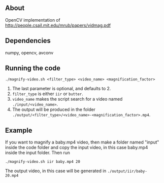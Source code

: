 About
-----

OpenCV implementation of http://people.csail.mit.edu/mrub/papers/vidmag.pdf

Dependencies
------------

numpy, opencv, avconv

Running the code
----------------

    ./magnify-video.sh <filter_type> <video_name> <magnification_factor>

1. The last parameter is optional, and defaults to 2.
2. `filter_type` is either `iir` or `butter`.
3. `video_name` makes the script search for a video named `./input/<video_name>`.
4. The output will be produced in the folder `./output/<filter_type>/<video_name>-<magnification_factor>.mp4`.

Example
----------------

If you want to magnify a baby.mp4 video, then make a folder named "input" inside the code folder and copy the input video, in this case baby.mp4 inside the input folder.
Then run 

    ./magnify-video.sh iir baby.mp4 20

The output video, in this case will be generated in `./output/iir/baby-20.mp4`
